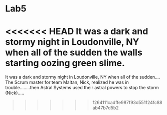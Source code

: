 # Lab5

<<<<<<< HEAD
It was a dark and stormy night in Loudonville, NY when all of the sudden the walls starting oozing green slime. 
=======
It was a dark and stormy night in Loudonville, NY when all of the sudden....
The Scrum master for team Maltan, Nick, realized he was in trouble........then Astral Systems used their
astral powers to stop the storm (Nick).....
>>>>>>> f264111cadffe987f93d551124fc88ab47b7d5b2

